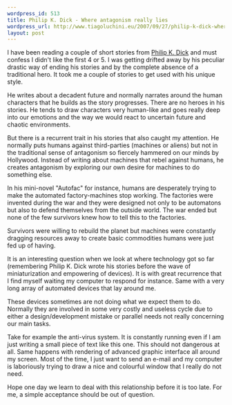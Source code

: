 ```yaml
--- 
wordpress_id: 513
title: Philip K. Dick - Where antagonism really lies
wordpress_url: http://www.tiagoluchini.eu/2007/09/27/philip-k-dick-where-antagonism-really-lies/
layout: post
---
```

I have been reading a couple of short stories from <a href="http://www.amazon.com/exec/obidos/search-handle-url/103-3818994-3771003?%5Fencoding=UTF8&amp;search-type=ss&amp;index=books&amp;field-author=Philip%20K.%20Dick" target="_blank">Philip K. Dick</a> and must confess I didn't like the first 4 or 5. I was getting drifted away by his peculiar drastic way of ending his stories and by the complete absence of a traditional hero. It took me a couple of stories to get used with his unique style.

He writes about a decadent future and normally narrates around the human characters that he builds as the story progresses. There are no heroes in his stories. He tends to draw characters very human-like and goes really deep into our emotions and the way we would react to uncertain future and chaotic environments.

But there is a recurrent trait in his stories that also caught my attention. He normally puts humans against third-parties (machines or aliens) but not in the traditional sense of antagonism so fiercely hammered on our minds by Hollywood. Instead of writing about machines that rebel against humans, he creates antagonism by exploring our own desire for  machines to do something else.

In his mini-novel "Autofac" for instance, humans are desperately trying to make the automated factory-machines stop working. The factories were invented during the war and they were designed not only to be automatons but also to defend themselves from the outside world. The war ended but none of the few survivors knew how to tell this to the factories.

Survivors were willing to rebuild the planet but machines were constantly dragging resources away to create basic commodities humans were just fed up of having.

It is an interesting question when we look at where technology got so far (remembering Philip K. Dick wrote his stories before the wave of miniaturization and empowering of devices). It is with great recurrence that I find myself waiting my computer to respond for instance. Same with a very long array of automated devices that lay around me.

These devices sometimes are not doing what we expect them to do. Normally they are involved in some very costly and useless cycle due to either a design/development mistake or parallel needs not really concerning our main tasks.

Take for example the anti-virus system. It is constantly running even if I am just writing a small piece of text like this one. This should not dangerous at all. Same happens with rendering of advanced graphic interface all around my screen. Most of the time, I just want to send an e-mail and my computer is laboriously trying to draw a nice and colourful window that I really do not need.

Hope one day we learn to deal with this relationship before it is too late. For me, a simple acceptance should be out of question.
